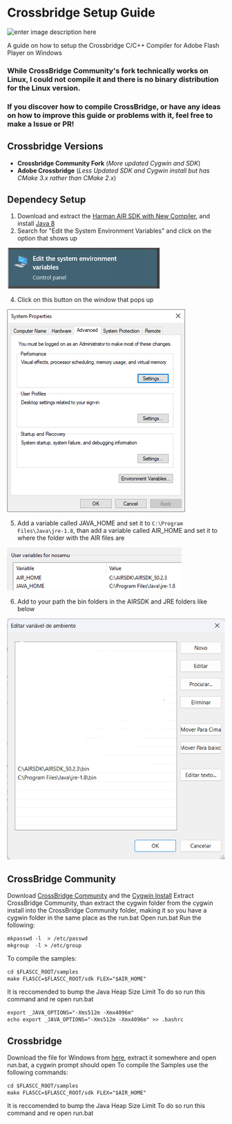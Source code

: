 # Crossbridge Setup Guide
![enter image description here](https://web.archive.org/web/20170418073110im_/https://crossbridge.io/design/crossbridge-170h.png)

A guide on how to setup the Crossbridge C/C++ Compiler for Adobe Flash Player on Windows

### While CrossBridge Community's fork technically works on Linux, I could not compile it and there is no binary distribution for the Linux version.
### If you discover how to compile CrossBridge, or have any ideas on how to improve this guide or problems with it, feel free to make a Issue or PR!
## Crossbridge Versions
- **Crossbridge Community Fork** (*More updated Cygwin and SDK*)
- **Adobe Crossbridge** (*Less Updated SDK and Cygwin install but has CMake 3.x rather than CMake 2.x*)




## Dependecy Setup
1. Download and extract the [Harman AIR SDK with New Compiler](https://airsdk.harman.com/download), and install [Java 8](https://www.java.com/download/)
2. Search for "Edit the System Environment Variables" and click on the option that shows up
   
![enter image description here](https://github.com/Fancy2209/Crossbridge-Setup-Guide/blob/main/System%20Variables.png?raw=true)

4. Click on this button on the window that pops up
   
![enter image description here](https://github.com/Fancy2209/Crossbridge-Setup-Guide/blob/main/Sys%20Vars.png?raw=true)

5. Add a variable called JAVA_HOME and set it to ``C:\Program Files\Java\jre-1.8``, than add a variable called AIR_HOME and set it to where the folder with the AIR files are
   
![enter image description here](https://github.com/Fancy2209/Crossbridge-Setup-Guide/blob/main/Sys%20Vars%204.png?raw=true)

6. Add to your path the bin folders in the AIRSDK and JRE folders like below
   
![enter image description here](https://github.com/Fancy2209/Crossbridge-Setup-Guide/blob/main/Sys%20Vars%203.png?raw=true)

## CrossBridge Community
Download [CrossBridge Community](http://sourceforge.net/projects/crossbridge-community/files/15.0.0/CrossBridge_15.0.0.3.zip/download) and the [Cygwin Install](https://sourceforge.net/projects/crossbridge-community/files/cygwin-for-sdk-devs.zip/download)
Extract CrossBridge Community, than extract the cygwin folder from the cygwin install into the CrossBridge Community folder, making it so you have a cygwin folder in the same place as the run.bat
Open run.bat
Run the following:
```
mkpasswd -l  > /etc/passwd
mkgroup  -l > /etc/group
```
To compile the samples:
```
cd $FLASCC_ROOT/samples
make FLASCC=$FLASCC_ROOT/sdk FLEX="$AIR_HOME"
```
It is reccomended to bump the Java Heap Size Limit
To do so run this command and re open run.bat
```
export _JAVA_OPTIONS="-Xms512m -Xmx4096m"
echo export _JAVA_OPTIONS="-Xms512m -Xmx4096m" >> .bashrc
```
## Crossbridge
Download the file for Windows from [here](https://sourceforge.net/projects/crossbridge/files/Crossbridge_1.0.1.zip/download), extract it somewhere and open run.bat, a cygwin prompt should open
To compile the Samples use the following commands:
```
cd $FLASCC_ROOT/samples
make FLASCC=$FLASCC_ROOT/sdk FLEX="$AIR_HOME"
```
It is reccomended to bump the Java Heap Size Limit
To do so run this command and re open run.bat
